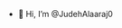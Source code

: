 - 👋 Hi, I’m @JudehAlaaraj0

<!---
JudehAlaaraj0/JudehAlaaraj0 is a ✨ special ✨ repository because its `README.md` (this file) appears on your GitHub profile.
You can click the Preview link to take a look at your changes.
--->
